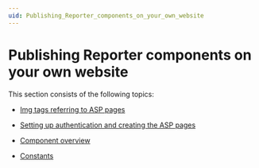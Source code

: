 ```yaml
---
uid: Publishing_Reporter_components_on_your_own_website
---
```


# Publishing Reporter components on your own website

This section consists of the following topics:

- [Img tags referring to ASP pages](Img_tags_referring_to_ASP_pages.md)

- [Setting up authentication and creating the ASP pages](Setting_up_authentication_and_creating_the_ASP_pages.md)

- [Component overview](Component_overview.md)

- [Constants](Constants.md)
